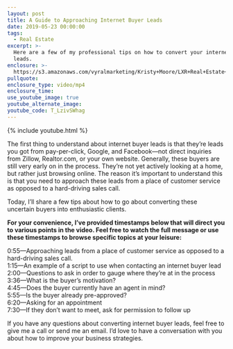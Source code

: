 ```yaml
---
layout: post
title: A Guide to Approaching Internet Buyer Leads
date: 2019-05-23 00:00:00
tags:
  - Real Estate
excerpt: >-
  Here are a few of my professional tips on how to convert your internet buyer
  leads.
enclosure: >-
  https://s3.amazonaws.com/vyralmarketing/Kristy+Moore/LXR+Real+Estate+Coaching-+A+Guide+to+Approaching+Internet+Buyer+Leads.mp4
pullquote:
enclosure_type: video/mp4
enclosure_time:
use_youtube_image: true
youtube_alternate_image:
youtube_code: T_LzivSWhag
---
```


{% include youtube.html %}

The first thing to understand about internet buyer leads is that they’re leads you got from pay-per-click, Google, and Facebook—not direct inquiries from Zillow, Realtor.com, or your own website. Generally, these buyers are still very early on in the process. They’re not yet actively looking at a home, but rather just browsing online. The reason it’s important to understand this is that you need to approach these leads from a place of customer service as opposed to a hard-driving sales call.

Today, I’ll share a few tips about how to go about converting these uncertain buyers into enthusiastic clients.

**For your convenience, I’ve provided timestamps below that will direct you to various points in the video. Feel free to watch the full message or use these timestamps to browse specific topics at your leisure:**&nbsp;

0:55—Approaching leads from a place of customer service as opposed to a hard-driving sales call.<br>1:15—An example of a script to use when contacting an internet buyer lead<br>2:00—Questions to ask in order to gauge where they’re at in the process<br>3:36—What is the buyer’s motivation?<br>4:45—Does the buyer currently have an agent in mind?<br>5:55—Is the buyer already pre-approved?<br>6:20—Asking for an appointment<br>7:30—If they don’t want to meet, ask for permission to follow up

If you have any questions about converting internet buyer leads, feel free to give me a call or send me an email. I’d love to have a conversation with you about how to improve your business strategies.